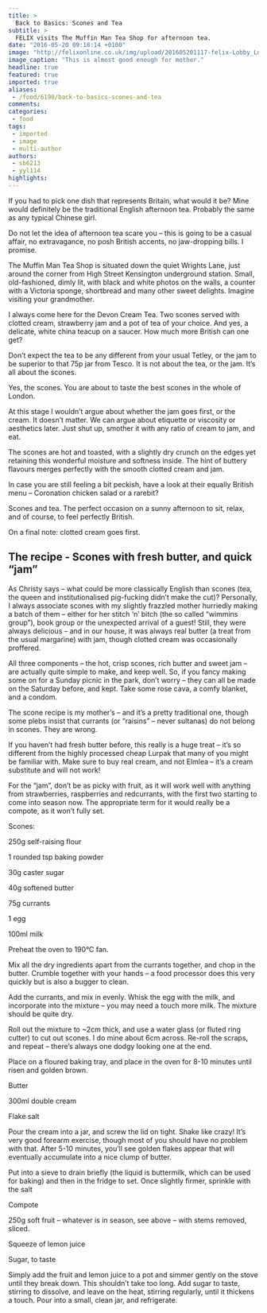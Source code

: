 ```yaml
---
title: >
  Back to Basics: Scones and Tea
subtitle: >
  FELIX visits The Muffin Man Tea Shop for afternoon tea.
date: "2016-05-20 09:18:14 +0100"
image: "http://felixonline.co.uk/img/upload/201605201117-felix-Lobby_Lounge_High_Tea.JPG"
image_caption: "This is almost good enough for mother."
headline: true
featured: true
imported: true
aliases:
 - /food/6190/back-to-basics-scones-and-tea
comments:
categories:
 - food
tags:
 - imported
 - image
 - multi-author
authors:
 - sb6213
 - yyl114
highlights:
---
```


If you had to pick one dish that represents Britain, what would it be? Mine would definitely be the traditional English afternoon tea. Probably the same as any typical Chinese girl.

Do not let the idea of afternoon tea scare you – this is going to be a casual affair, no extravagance, no posh British accents, no jaw-dropping bills. I promise.

The Muffin Man Tea Shop is situated down the quiet Wrights Lane, just around the corner from High Street Kensington underground station. Small, old-fashioned, dimly lit, with black and white photos on the walls, a counter with a Victoria sponge, shortbread and many other sweet delights. Imagine visiting your grandmother.

I always come here for the Devon Cream Tea. Two scones served with clotted cream, strawberry jam and a pot of tea of your choice. And yes, a delicate, white china teacup on a saucer. How much more British can one get?

Don’t expect the tea to be any different from your usual Tetley, or the jam to be superior to that 75p jar from Tesco. It is not about the tea, or the jam. It’s all about the scones.

Yes, the scones. You are about to taste the best scones in the whole of London.

At this stage I wouldn’t argue about whether the jam goes first, or the cream. It doesn’t matter. We can argue about etiquette or viscosity or aesthetics later. Just shut up, smother it with any ratio of cream to jam, and eat.

The scones are hot and toasted, with a slightly dry crunch on the edges yet retaining this wonderful moisture and softness inside. The hint of buttery flavours merges perfectly with the smooth clotted cream and jam.

In case you are still feeling a bit peckish, have a look at their equally British menu – Coronation chicken salad or a rarebit?

Scones and tea. The perfect occasion on a sunny afternoon to sit, relax, and of course, to feel perfectly British.

On a final note: clotted cream goes first.
## The recipe - **Scones with fresh butter, and quick “jam”**
As Christy says – what could be more classically English than scones (tea, the queen and institutionalised pig-fucking didn’t make the cut)? Personally, I always associate scones with my slightly frazzled mother hurriedly making a batch of them – either for her stitch ‘n’ bitch (the so called “wimmins group”), book group or the unexpected arrival of a guest! Still, they were always delicious – and in our house, it was always real butter (a treat from the usual margarine) with jam, though clotted cream was occasionally proffered.

All three components – the hot, crisp scones, rich butter and sweet jam – are actually quite simple to make, and keep well. So, if you fancy making some on for a Sunday picnic in the park, don’t worry – they can all be made on the Saturday before, and kept. Take some rose cava, a comfy blanket, and a condom.

The scone recipe is my mother’s – and it’s a pretty traditional one, though some plebs insist that currants (or “raisins” – never sultanas) do not belong in scones. They are wrong.

If you haven’t had fresh butter before, this really is a huge treat – it’s so different from the highly processed cheap Lurpak that many of you might be familiar with. Make sure to buy real cream, and not Elmlea – it’s a cream substitute and will not work!

For the “jam”, don’t be as picky with fruit, as it will work well with anything from strawberries, raspberries and redcurrants, with the first two starting to come into season now. The appropriate term for it would really be a compote, as it won’t fully set.

Scones:

250g self-raising flour

1 rounded tsp baking powder

30g caster sugar

40g softened butter

75g currants

1 egg

100ml milk

Preheat the oven to 190°C fan.

Mix all the dry ingredients apart from the currants together, and chop in the butter. Crumble together with your hands – a food processor does this very quickly but is also a bugger to clean.

Add the currants, and mix in evenly. Whisk the egg with the milk, and incorporate into the mixture – you may need a touch more milk. The mixture should be quite dry.

Roll out the mixture to ~2cm thick, and use a water glass (or fluted ring cutter) to cut out scones. I do mine about 6cm across. Re-roll the scraps, and repeat – there’s always one dodgy looking one at the end.

Place on a floured baking tray, and place in the oven for 8-10 minutes until risen and golden brown.

Butter

300ml double cream

Flake salt

Pour the cream into a jar, and screw the lid on tight. Shake like crazy! It’s very good forearm exercise, though most of you should have no problem with that. After 5-10 minutes, you’ll see golden flakes appear that will eventually accumulate into a nice clump of butter.

Put into a sieve to drain briefly (the liquid is buttermilk, which can be used for baking) and then in the fridge to set. Once slightly firmer, sprinkle with the salt

Compote

250g soft fruit – whatever is in season, see above – with stems removed, sliced.

Squeeze of lemon juice

Sugar, to taste

Simply add the fruit and lemon juice to a pot and simmer gently on the stove until they break down. This shouldn’t take too long. Add sugar to taste, stirring to dissolve, and leave on the heat, stirring regularly, until it thickens a touch. Pour into a small, clean jar, and refrigerate.
